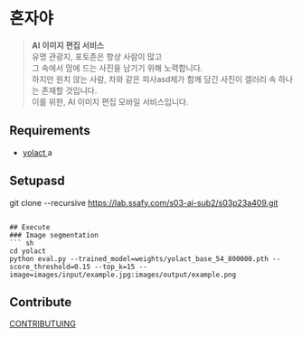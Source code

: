 # 혼자야

> **AI 이미지 편집 서비스**  
> 유명 관광지, 포토존은 항상 사람이 많고  
> 그 속에서 맘에 드는 사진을 남기기 위해 노력합니다.  
> 하지만 원치 않는 사람, 차와 같은 피사asd체가 함께 담긴 사진이 갤러리 속 하나는 존재할 것입니다.  
> 이를 위한, AI 이미지 편집 모바일 서비스입니다.  

## Requirements
* [yolact
](https://github.com/tristan3716/yolact)
a
## Setupasd
git clone --recursive https://lab.ssafy.com/s03-ai-sub2/s03p23a409.git
```

## Execute
### Image segmentation
``` sh
cd yolact
python eval.py --trained_model=weights/yolact_base_54_800000.pth --score_threshold=0.15 --top_k=15 --image=images/input/example.jpg:images/output/example.png
```

## Contribute
[CONTRIBUTUING](./CONTRIBUTING.md)